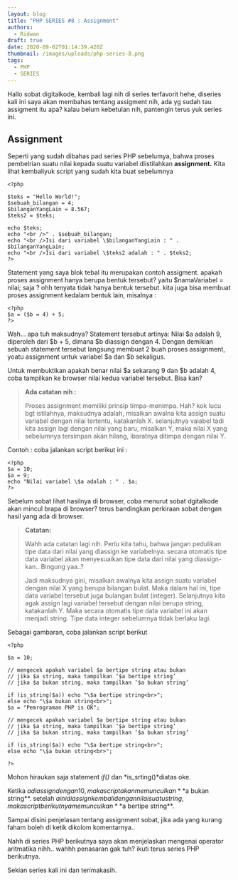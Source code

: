 ```yaml
---
layout: blog
title: "PHP SERIES #8 : Assignment"
authors:
  - Ridwan
draft: true
date: 2020-09-02T01:14:39.420Z
thumbnail: /images/uploads/php-series-8.png
tags:
  - PHP
  - SERIES
---
```

Hallo sobat digitalkode, kembali lagi nih di series terfavorit hehe, diseries kali ini saya akan membahas tentang assigment nih, ada yg sudah tau assigment itu apa? kalau belum kebetulan nih, pantengin terus yuk series ini.

## Assignment

Seperti yang sudah dibahas pad series PHP sebelumya, bahwa proses pembelrian suatu nilai kepada suatu variabel diistilahkan **assignment.** Kita lihat kembaliyuk script yang sudah kita buat sebelumnya

```
<?php

$teks = "Hello World!";
$sebuah_bilangan = 4;
$bilanganYangLain = 8.567;
$teks2 = $teks;

echo $teks;
echo "<br />" . $sebuah_bilangan;
echo "<br />Isi dari variabel \$bilanganYangLain : " . $bilanganYangLain;
echo "<br />Isi dari variabel \$teks2 adalah : " . $teks2;
?>
```

Statement yang saya blok tebal itu merupakan contoh assigment. apakah proses assignment hanya berupa bentuk tersebut? yaitu $namaVariabel = nilai; saja ? ohh tenyata tidak hanya bentuk tersebut. kita juga bisa membuat proses assignment kedalam bentuk lain, misalnya :

```
<?php
$a = ($b = 4) + 5;
?>
```

Wah... apa tuh maksudnya? Statement tersebut artinya: Nilai $a adalah 9, diperoleh dari $b + 5, dimana $b diassign dengan 4. Dengan demikian sebuah statement tersebut langsung membuat 2 buah proses assignment, yoatu assignment untuk variabel $a dan $b sekaligus.

Untuk membuktikan apakah benar nilai $a sekarang 9 dan $b adalah 4, coba tampilkan ke browser nilai kedua variabel tersebut. Bisa kan?

> **Ada catatan nih :**
>
> Proses assignment memiliki prinsip timpa-menimpa. Hah? kok lucu bgt istilahnya, maksudnya adalah, misalkan awalna kita assign suatu variabel dengan nilai tertentu, katakanlah X. selanjutnya vaiabel tadi kita assign lagi dengan nilai yang baru, misalkan Y, maka nilai X yang sebelumnya tersimpan akan hilang, ibaratnya ditimpa dengan nilai Y.

Contoh : coba jalankan script berikut ini :

```
<?php
$a = 10;
$a = 9;
echo "Nilai variabel \$a adalah : " . $a;
?>
```

Sebelum sobat lihat hasilnya di browser, coba menurut sobat dgitalkode akan mincul brapa di browser? terus bandingkan perkiraan sobat dengan hasil yang ada di browser.

> **Catatan:**
>
> Wahh ada catatan lagi nih. Perlu kita tahu, bahwa jangan pedulikan tipe data dari nilai yang diassign ke variabelnya. secara otomatis tipe data variabel akan menyesuaikan tipe data dari nilai yang diassign-kan.. Bingung yaa..?
>
> Jadi maksudnya gini, misalkan awalnya kita assign suatu variabel dengan nilai X yang berupa bilangan bulat. Maka dalam hal ini, tipe data variabel tersebut juga bulangan bulat (integer). Selanjutnya kita agak assign lagi variabel tersebut dengan nilai berupa string, katakanlah Y. Maka secara otomatis tipe data variabel ini akan menjadi string. Tipe data integer sebelumnya tidak berlaku lagi.

Sebagai gambaran, coba jalankan script berikut

```phtml
<?php

$a = 10;

// mengecek apakah variabel $a bertipe string atau bukan
// jika $a string, maka tampilkan ‘$a bertipe string’
// jika $a bukan string, maka tampilkan ‘$a bukan string’

if (is_string($a)) echo "\$a bertipe string<br>";
else echo "\$a bukan string<br>";
$a = "Pemrograman PHP is OK";

// mengecek apakah variabel $a bertipe string atau bukan
// jika $a string, maka tampilkan ‘$a bertipe string’
// jika $a bukan string, maka tampilkan ‘$a bukan string’

if (is_string($a)) echo "\$a bertipe string<br>";
else echo "\$a bukan string<br>";

?>
```

Mohon hiraukan saja statement *if()* dan *is_srting()*diatas oke.

Ketika $a diassign dengan 10, maka script akan memunculkan **$a bukan string**. setelah $a ini diassign kembali dengan nilai suatu string, maka script berikutnya memunculkan **$a bertipe string**.

Sampai disini penjelasan tentang assignment sobat, jika ada yang kurang faham boleh di ketik dikolom komentarnya..

Nahh di series PHP berikutnya saya akan menjelaskan mengenai operator aritmatika nihh.. wahhh penasaran gak tuh? ikuti terus series PHP berikutnya.

Sekian series kali ini dan terimakasih.